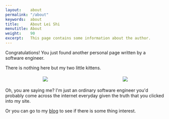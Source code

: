```yaml
---
layout:    about
permalink: "/about"
keywords:  about
title:     About Lei Shi
menutitle: About
weight:    90
excerpt:   This page contains some information about the author.
--- 
```


Congratulations! You just found another personal page written by a software engineer.

There is nothing here but my two little kittens.

<div style="overflow: hidden; display: flex; justify-content:space-around;">
    <img style="max-width: 40%;padding:5px"
      src="{{site.url}}/assets/xigua.jpg" />
    <img style="max-width: 40%;padding:5px"
      src="{{site.url}}/assets/caomei.jpg" />
</div>

Oh, you are saying me? I'm just an ordinary software engineer you'd probably come across the internet everyday given the truth that you clicked into my site.

Or you can go to my [blog](https://blog.leishi.io/) to see if there is some thing interest.

